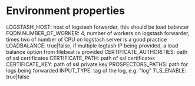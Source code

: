 # Environment properties
LOGSTASH_HOST: host of logstash forwarder, this should be load balancer FQDN
NUMBER_OF_WORKER:  4, number of workers on logstash forwarder, times two of number of CPU on logstash server is a good practice
LOADBALANCE: true|false, if multiple logtash IP being provided, a load balance option from filebeat is provided
CERTIFICATE_AUTHORITIES: path of ssl certificates
CERTIFICATE_PATH: path of ssl certificates
CERTIFICATE_KEY: path of ssl private key
PROSPECTORS_PATHS: path for logs being forwarded
INPUT_TYPE: tag of the log, e.g. "log"
TLS_ENABLE: true|false

